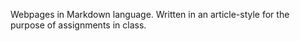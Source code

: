 Webpages in Markdown language. Written in an article-style for the purpose of assignments in class.

